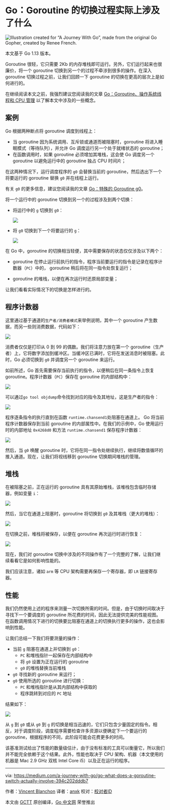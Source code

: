 # Go：Goroutine 的切换过程实际上涉及了什么

![Illustration created for “A Journey With Go”, made from the original Go Gopher, created by Renee French.](https://miro.medium.com/max/1400/1*CieXcIc9Bv11JWFOECjHyw.png)

本文基于 Go 1.13 版本。

Goroutine 很轻，它只需要 2Kb 的内存堆栈即可运行。另外，它们运行起来也很廉价，将一个 goroutine 切换到另一个的过程不牵涉到很多的操作。在深入 goroutine 切换过程之前，让我们回顾一下 goroutine 的切换在更高的层次上是如何进行的。

在继续阅读本文之前，我强烈建议您阅读我的文章 [Go：Goroutine、操作系统线程和 CPU 管理](https://medium.com/a-journey-with-go/go-goroutine-os-thread-and-cpu-management-2f5a5eaf518a) 以了解本文中涉及的一些概念。

## 案例

Go 根据两种断点将 goroutine 调度到线程上：

* 当 goroutine 因为系统调用、互斥锁或通道而被阻塞时，goroutine 将进入睡眠模式（等待队列），并允许 Go 调度运行另一个处于就绪状态的 goroutine；
* 在函数调用时，如果 goroutine 必须增加其堆栈，这会使 Go 调度另一个 goroutine 以避免运行中的 goroutine 独占 CPU 时间片；

在这两种情况下，运行调度程序的 `g0` 会替换当前的 goroutine，然后选出下一个将要运行的 goroutine 替换 `g0` 并在线程上运行。

有关 `g0` 的更多信息，建议您阅读我的文章 [Go：特殊的 Goroutine g0](https://medium.com/a-journey-with-go/go-g0-special-goroutine-8c778c6704d8)。

将一个运行中的 goroutine 切换到另一个的过程涉及到两个切换：

* 将运行中的 `g` 切换到 `g0`：

  ![](https://miro.medium.com/max/888/1*-w8MTDEUqis5mIX-s_KfPg.png)

* 将 `g0` 切换到下一个将要运行的 `g`：

  ![](https://miro.medium.com/max/892/1*6Qoa7ugcwsoQgs2cktKMvA.png)

在 Go 中，goroutine 的切换相当轻便，其中需要保存的状态仅仅涉及以下两个：

* goroutine 在停止运行前执行的指令，程序当前要运行的指令是记录在程序计数器（`PC`）中的， goroutine 稍后将在同一指令处恢复运行；

* goroutine 的堆栈，以便在再次运行时还原局部变量；

让我们看看实际情况下的切换是怎样进行的。

## 程序计数器

这里通过基于通道的`生产者/消费者模式`来举例说明，其中一个 goroutine 产生数据，而另一些则消费数据，代码如下：

![](https://miro.medium.com/max/1400/1*TZobNBH4mKyaN8B_ru7tUA.png)

消费者仅仅是打印从 0 到 99 的偶数。我们将注意力放在第一个 goroutine（生产者）上，它将数字添加到缓冲区。当缓冲区已满时，它将在发送消息时被阻塞。此时，Go 必须切换到 `g0` 并调度另一个 goroutine 来运行。

如前所述，Go 首先需要保存当前执行的指令，以便稍后在同一条指令上恢复 goroutine。程序计数器（`PC`）保存在 goroutine 的内部结构中：

![](https://miro.medium.com/max/958/1*ArVyzi31WBefg4RhhX5Pdw.png)

可以通过`go tool objdump`命令找到对应的指令及其地址，这是生产者的指令：

![](https://miro.medium.com/max/1400/1*E9HFNIw4ZhDirUh4dgWbsw.png)

程序逐条指令的执行直到在函数 `runtime.chansend1`处阻塞在通道上。 Go 将当前程序计数器保存到当前 goroutine 的内部属性中。在我们的示例中，Go 使用运行时的内部地址 `0x4268d0` 和方法 `runtime.chansend1` 保存程序计数器：

![](https://miro.medium.com/max/1400/1*i1SaUH3K7pjijTtW-O1TKw.png)

然后，当 `g0` 唤醒 goroutine 时，它将在同一指令处继续执行，继续将数值循环的推入通道。现在，让我们将视线移到 goroutine 切换期间堆栈的管理。

## 堆栈

在被阻塞之前，正在运行的 goroutine 具有其原始堆栈，该堆栈包含临时存储器，例如变量 `i`：

![](https://miro.medium.com/max/1194/1*8oa7ziZBpHZqKVihpQ3b8g.png)

然后，当它在通道上阻塞时，goroutine 将切换到 `g0` 及其堆栈（更大的堆栈）：

![](https://miro.medium.com/max/1194/1*I42dKDU2BV6kTwWMWiA1JQ.png)

在切换之前，堆栈将被保存，以便在 goroutine 再次运行时进行恢复：

![](https://miro.medium.com/max/958/1*kmufEth8mfd7OLnkl9oC7Q.png)

现在，我们对 goroutine 切换中涉及的不同操作有了一个完整的了解，让我们继续看看它是如何影响性能的。

我们应该注意，诸如 `arm` 等 CPU 架构需要再保存一个寄存器，即 `LR` 链接寄存器。

## 性能

我们仍然使用上述的程序来测量一次切换所需的时间。但是，由于切换时间取决于寻找下一个要调度的 goroutine 所花费的时间，因此无法提供完美的性能视图。在函数调用情况下进行的切换要比阻塞在通道上的切换执行更多的操作，这也会影响到性能。

让我们总结一下我们将要测量的操作：

* 当前 `g` 阻塞在通道上并切换到 `g0`：
  * `PC` 和堆栈指针一起保存在内部结构中
  * 将 `g0` 设置为正在运行的 goroutine
  * `g0` 的堆栈替换当前堆栈
* `g0` 寻找新的 goroutine 来运行；
* `g0` 使用所选的 goroutine 进行切换：
  * `PC` 和堆栈指针是从其内部结构中获取的
  * 程序跳转到对应的 `PC` 地址

结果如下：

![](https://miro.medium.com/max/1400/1*MDJam9-EE-XEIccguKXOkQ.png)

从 `g` 到 `g0` 或从 `g0` 到 `g` 的切换是相当迅速的，它们只包含少量固定的指令。相反，对于调度阶段，调度程序需要检查许多资源以便确定下一个要运行的 goroutine，根据程序的不同，此阶段可能会花费更多的时间。

该基准测试给出了性能的数量级估计，由于没有标准的工具可以衡量它，所以我们并不能完全依赖于这个结果。此外，性能也取决于 CPU 架构、机器（本文使用的机器是 Mac 2.9 GHz 双核 Intel Core i5）以及正在运行的程序。

---
via: https://medium.com/a-journey-with-go/go-what-does-a-goroutine-switch-actually-involve-394c202dddb7

作者：[Vincent Blanchon](https://medium.com/@blanchon.vincent)
译者：[anxk](https://github.com/anxk)
校对：[校对者ID](https://github.com/校对者ID)

本文由 [GCTT](https://github.com/studygolang/GCTT) 原创编译，[Go 中文网](https://studygolang.com/) 荣誉推出